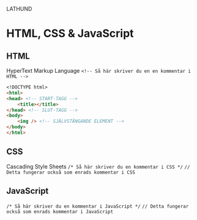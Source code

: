 LATHUND
# HTML, CSS & JavaScript

## HTML 
HyperText Markup Language
``<!-- Så här skriver du en en kommentar i HTML -->``

```markdown
<!DOCTYPE html>
<html>
<head> <!-- START-TAGG -->
	<title></title>
</head> <!-- SLUT-TAGG -->
<body>
	<img /> <!-- SJÄLVSTÄNGANDE ELEMENT -->
</body>
</html>
```

## CSS
Cascading Style Sheets
`/* Så här skriver du en kommentar i CSS */`
`// Detta fungerar också som enrads kommentar i CSS`


## JavaScript
`/* Så här skriver du en kommentar i JavaScript */`
`// Detta fungerar också som enrads kommentar i JavaScript`
